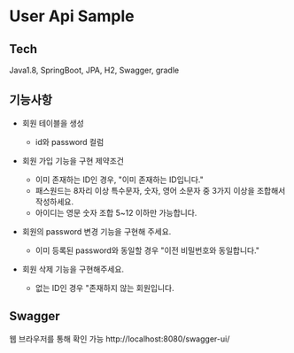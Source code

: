 # User Api Sample

## Tech
Java1.8, SpringBoot, JPA, H2, Swagger, gradle

## 기능사항

- 회원 테이블을 생성
    - id와 password 컬럼

- 회원 가입 기능을 구현
  제약조건
    - 이미 존재하는 ID인 경우, "이미 존재하는 ID입니다."
    - 패스원드는 8자리 이상 특수문자, 숫자, 영어 소문자 중 3가지 이상을 조합해서 작성하세요.
    - 아이디는 영문 숫자 조합 5~12 이하만 가능합니다.

- 회원의 password 변경 기능을 구현해 주세요.
    - 이미 등록된 password와 동일할 경우 "이전 비밀번호와 동일합니다."
    
- 회원 삭제 기능을 구현해주세요.
    - 없는 ID인 경우 "존재하지 않는 회원입니다.
  
## Swagger
웹 브라우저를 통해 확인 가능
http://localhost:8080/swagger-ui/ 